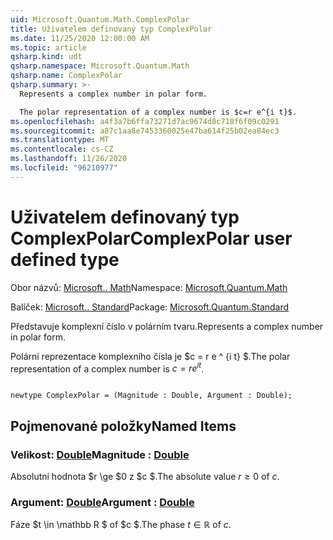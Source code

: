 ```yaml
---
uid: Microsoft.Quantum.Math.ComplexPolar
title: Uživatelem definovaný typ ComplexPolar
ms.date: 11/25/2020 12:00:00 AM
ms.topic: article
qsharp.kind: udt
qsharp.namespace: Microsoft.Quantum.Math
qsharp.name: ComplexPolar
qsharp.summary: >-
  Represents a complex number in polar form.

  The polar representation of a complex number is $c=r e^{i t}$.
ms.openlocfilehash: a4f3a7b6ffa73271d7ac9674d8c718f6f09c0291
ms.sourcegitcommit: a87c1aa8e7453360025e47ba614f25b02ea84ec3
ms.translationtype: MT
ms.contentlocale: cs-CZ
ms.lasthandoff: 11/26/2020
ms.locfileid: "96210977"
---
```

# <a name="complexpolar-user-defined-type"></a><span data-ttu-id="1e3f1-102">Uživatelem definovaný typ ComplexPolar</span><span class="sxs-lookup"><span data-stu-id="1e3f1-102">ComplexPolar user defined type</span></span>

<span data-ttu-id="1e3f1-103">Obor názvů: [Microsoft.. Math](xref:Microsoft.Quantum.Math)</span><span class="sxs-lookup"><span data-stu-id="1e3f1-103">Namespace: [Microsoft.Quantum.Math](xref:Microsoft.Quantum.Math)</span></span>

<span data-ttu-id="1e3f1-104">Balíček: [Microsoft.. Standard](https://nuget.org/packages/Microsoft.Quantum.Standard)</span><span class="sxs-lookup"><span data-stu-id="1e3f1-104">Package: [Microsoft.Quantum.Standard](https://nuget.org/packages/Microsoft.Quantum.Standard)</span></span>


<span data-ttu-id="1e3f1-105">Představuje komplexní číslo v polárním tvaru.</span><span class="sxs-lookup"><span data-stu-id="1e3f1-105">Represents a complex number in polar form.</span></span>

<span data-ttu-id="1e3f1-106">Polární reprezentace komplexního čísla je $c = r e ^ {i t} $.</span><span class="sxs-lookup"><span data-stu-id="1e3f1-106">The polar representation of a complex number is $c=r e^{i t}$.</span></span>

```qsharp

newtype ComplexPolar = (Magnitude : Double, Argument : Double);
```



## <a name="named-items"></a><span data-ttu-id="1e3f1-107">Pojmenované položky</span><span class="sxs-lookup"><span data-stu-id="1e3f1-107">Named Items</span></span>

### <a name="magnitude--double"></a><span data-ttu-id="1e3f1-108">Velikost: [Double](xref:microsoft.quantum.lang-ref.double)</span><span class="sxs-lookup"><span data-stu-id="1e3f1-108">Magnitude : [Double](xref:microsoft.quantum.lang-ref.double)</span></span>

<span data-ttu-id="1e3f1-109">Absolutní hodnota $r \ge $0 z $c $.</span><span class="sxs-lookup"><span data-stu-id="1e3f1-109">The absolute value $r \ge 0$ of $c$.</span></span>
### <a name="argument--double"></a><span data-ttu-id="1e3f1-110">Argument: [Double](xref:microsoft.quantum.lang-ref.double)</span><span class="sxs-lookup"><span data-stu-id="1e3f1-110">Argument : [Double](xref:microsoft.quantum.lang-ref.double)</span></span>

<span data-ttu-id="1e3f1-111">Fáze $t \in \mathbb R $ of $c $.</span><span class="sxs-lookup"><span data-stu-id="1e3f1-111">The phase $t \in \mathbb R$ of $c$.</span></span>